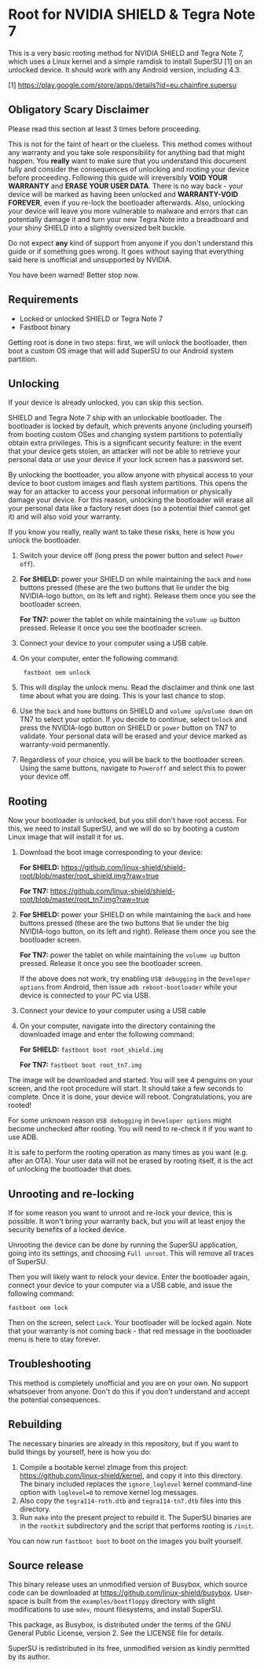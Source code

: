 Root for NVIDIA SHIELD & Tegra Note 7
=====================================

This is a very basic rooting method for NVIDIA SHIELD and Tegra Note 7, which uses a Linux kernel and a simple ramdisk to install SuperSU [1] on an unlocked device. It should work with any Android version, including 4.3.

[1] https://play.google.com/store/apps/details?id=eu.chainfire.supersu

Obligatory Scary Disclaimer
---------------------------
Please read this section at least 3 times before proceeding.

This is not for the faint of heart or the clueless. This method comes without any warranty and you take sole responsibility for anything bad that might happen. You **really** want to make sure that you understand this document fully and consider the consequences of unlocking and rooting your device before proceeding. Following this guide will irreversibly **VOID YOUR WARRANTY** and **ERASE YOUR USER DATA**. There is no way back - your device will be marked as having been unlocked and **WARRANTY-VOID FOREVER**, even if you re-lock the bootloader afterwards. Also, unlocking your device will leave you more vulnerable to malware and errors that can potentially damage it and turn your new Tegra Note into a breadboard and your shiny SHIELD into a slightly oversized belt buckle.

Do not expect **any** kind of support from anyone if you don't understand this guide or if something goes wrong. It goes without saying that everything said here is unofficial and unsupported by NVIDIA.

You have been warned! Better stop now.

Requirements
------------
- Locked or unlocked SHIELD or Tegra Note 7
- Fastboot binary

Getting root is done in two steps: first, we will unlock the bootloader, then boot a custom OS image that will add SuperSU to our Android system partition.

Unlocking
---------
If your device is already unlocked, you can skip this section.

SHIELD and Tegra Note 7 ship with an unlockable bootloader. The bootloader is locked by default, which prevents anyone (including yourself) from booting custom OSes and changing system partitions to potentially obtain extra privileges. This is a significant security feature: in the event that your device gets stolen, an attacker will not be able to retrieve your personal data or use your device if your lock screen has a password set.

By unlocking the bootloader, you allow anyone with physical access to your device to boot custom images and flash system partitions. This opens the way for an attacker to access your personal information or physically damage your device. For this reason, unlocking the bootloader will erase all your personal data like a factory reset does (so a potential thief cannot get it) and will also void your warranty.

If you know you really, really want to take these risks, here is how you unlock the bootloader.

1. Switch your device off (long press the power button and select `Power off`).
2. **For SHIELD:** power your SHIELD on while maintaining the `back` and `home` buttons pressed (these are the two buttons that lie under the big NVIDIA-logo button, on its left and right). Release them once you see the bootloader screen.

   **For TN7:** power the tablet on while maintaining the `volume up` button pressed. Release it once you see the bootloader screen.
3. Connect your device to your computer using a USB cable.
4. On your computer, enter the following command:

        fastboot oem unlock

5. This will display the unlock menu. Read the disclaimer and think one last time about what you are doing. This is your last chance to stop.
6. Use the `back` and `home` buttons on SHIELD and `volume up`/`volume down` on TN7 to select your option. If you decide to continue, select `Unlock` and press the NVIDIA-logo button on SHIELD or `power` button on TN7 to validate. Your personal data will be erased and your device marked as warranty-void permanently.
7. Regardless of your choice, you will be back to the bootloader screen. Using the same buttons, navigate to `Poweroff` and select this to power your device off.

Rooting
-------
Now your bootloader is unlocked, but you still don't have root access. For this, we need to install SuperSU, and we will do so by booting a custom Linux image that will install it for us.

1. Download the boot image corresponding to your device:

   **For SHIELD:** https://github.com/linux-shield/shield-root/blob/master/root_shield.img?raw=true

   **For TN7:** https://github.com/linux-shield/shield-root/blob/master/root_tn7.img?raw=true
2. **For SHIELD:** power your SHIELD on while maintaining the `back` and `home` buttons pressed (these are the two buttons that lie under the big NVIDIA-logo button, on its left and right). Release them once you see the bootloader screen.

   **For TN7:** power the tablet on while maintaining the `volume up` button pressed. Release it once you see the bootloader screen.

   If the above does not work, try enabling `USB debugging` in the `Developer options` from Android, then issue `adb reboot-bootloader` while your device is connected to your PC via USB.
3. Connect your device to your computer using a USB cable
4. On your computer, navigate into the directory containing the downloaded image and enter the following command:

   **For SHIELD:** `fastboot boot root_shield.img`

   **For TN7:** `fastboot boot root_tn7.img`

The image will be downloaded and started. You will see 4 penguins on your screen, and the root procedure will start. It should take a few seconds to complete. Once it is done, your device will reboot. Congratulations, you are rooted!

For some unknown reason `USB debugging` in `Developer options` might become unchecked after rooting. You will need to re-check it if you want to use ADB.

It is safe to perform the rooting operation as many times as you want (e.g. after an OTA). Your user data will not be erased by rooting itself, it is the act of unlocking the bootloader that does.

Unrooting and re-locking
------------------------
If for some reason you want to unroot and re-lock your device, this is possible. It won't bring your warranty back, but you will at least enjoy the security benefits of a locked device.

Unrooting the device can be done by running the SuperSU application, going into its settings, and choosing `Full unroot`. This will remove all traces of SuperSU.

Then you will likely want to relock your device. Enter the bootloader again, connect your device to your computer via a USB cable, and issue the following command:

    fastboot oem lock

Then on the screen, select `Lock`. Your bootloader will be locked again. Note that your warranty is not coming back - that red message in the bootloader menu is here to stay forever.

Troubleshooting
---------------
This method is completely unofficial and you are on your own. No support whatsoever from anyone. Don't do this if you don't understand and accept the potential consequences.

Rebuilding
----------
The necessary binaries are already in this repository, but if you want to build things by yourself, here is how you do:

1. Compile a bootable kernel zImage from this project: https://github.com/linux-shield/kernel, and copy it into this directory. The binary included replaces the `ignore_loglevel` kernel command-line option with `loglevel=0` to remove kernel log messages.
2. Also copy the `tegra114-roth.dtb` and `tegra114-tn7.dtb` files into this directory.
2. Run `make` into the present project to rebuild it. The SuperSU binaries are in the `rootkit` subdirectory and the script that performs rooting is `/init`.

You can now run `fastboot boot` to boot on the images you built yourself.

Source release
--------------
This binary release uses an unmodified version of Busybox, which source code can be downloaded at https://github.com/linux-shield/busybox. User-space is built from the `examples/bootfloppy` directory with slight modifications to use `mdev`, mount filesystems, and install SuperSU.

This package, as Busybox, is distributed under the terms of the GNU General Public License, version 2. See the LICENSE file for details.

SuperSU is redistributed in its free, unmodified version as kindly permitted by its author.
